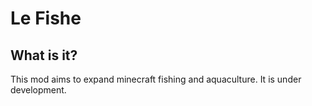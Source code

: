 # Le Fishe

## What is it?

This mod aims to expand minecraft fishing and aquaculture. It is under development.